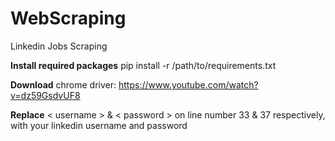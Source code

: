 # WebScraping
Linkedin Jobs Scraping


**Install required packages**
    pip install -r /path/to/requirements.txt
    
    
**Download** chrome driver: https://www.youtube.com/watch?v=dz59GsdvUF8
    

**Replace** < username > & < password > on line number 33 & 37 respectively, with your linkedin username and password
  
